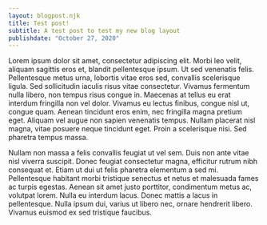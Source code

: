 ```yaml
---
layout: blogpost.njk
title: Test post!
subtitle: A test post to test my new blog layout
publishdate: "October 27, 2020"
---
```


 Lorem ipsum dolor sit amet, consectetur adipiscing elit. Morbi leo velit, aliquam sagittis eros et, blandit pellentesque ipsum. Ut sed venenatis felis. Pellentesque metus urna, lobortis vitae eros sed, convallis scelerisque ligula. Sed sollicitudin iaculis risus vitae consectetur. Vivamus fermentum nulla libero, non tempus risus congue in. Maecenas at tellus eu erat interdum fringilla non vel dolor. Vivamus eu lectus finibus, congue nisl ut, congue quam. Aenean tincidunt eros enim, nec fringilla magna pretium eget. Aliquam vel augue non sapien venenatis tempus. Nullam placerat nisl magna, vitae posuere neque tincidunt eget. Proin a scelerisque nisi. Sed pharetra tempus massa.

Nullam non massa a felis convallis feugiat ut vel sem. Duis non ante vitae nisl viverra suscipit. Donec feugiat consectetur magna, efficitur rutrum nibh consequat et. Etiam ut dui ut felis pharetra elementum a sed mi. Pellentesque habitant morbi tristique senectus et netus et malesuada fames ac turpis egestas. Aenean sit amet justo porttitor, condimentum metus ac, volutpat lorem. Nulla eu interdum lacus. Donec mattis a lacus in pellentesque. Nulla ipsum dui, varius ut libero nec, ornare hendrerit libero. Vivamus euismod ex sed tristique faucibus. 